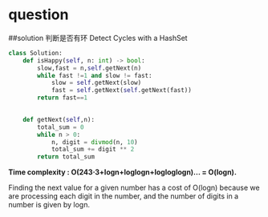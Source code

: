 # question

##solution
判断是否有环 Detect Cycles with a HashSet

```Python
class Solution:
    def isHappy(self, n: int) -> bool:
        slow,fast = n,self.getNext(n)
        while fast !=1 and slow != fast:
            slow = self.getNext(slow)
            fast = self.getNext(self.getNext(fast))
        return fast==1
        

    def getNext(self,n):
        total_sum = 0
        while n > 0:
            n, digit = divmod(n, 10)
            total_sum += digit ** 2
        return total_sum
```

**Time complexity : O(243⋅3+logn+loglogn+logloglogn)... = O(logn).**

Finding the next value for a given number has a cost of O(logn) because we are processing each digit in the number, and the number of digits in a number is given by logn.